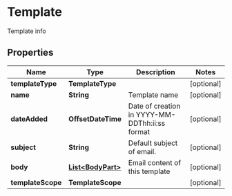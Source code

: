 

# Template

Template info

## Properties

Name | Type | Description | Notes
------------ | ------------- | ------------- | -------------
**templateType** | **TemplateType** |  |  [optional]
**name** | **String** | Template name |  [optional]
**dateAdded** | **OffsetDateTime** | Date of creation in YYYY-MM-DDThh:ii:ss format |  [optional]
**subject** | **String** | Default subject of email. |  [optional]
**body** | [**List&lt;BodyPart&gt;**](BodyPart.md) | Email content of this template |  [optional]
**templateScope** | **TemplateScope** |  |  [optional]



